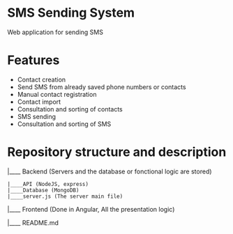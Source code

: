 # SMS Sending System

Web application for sending SMS

# Features

- Contact creation
- Send SMS from already saved phone numbers or contacts
- Manual contact registration
- Contact import
- Consultation and sorting of contacts
- SMS sending
- Consultation and sorting of SMS

# Repository structure and description

|____ Backend (Servers and the database or fonctional logic are stored)

    |____API (NodeJS, express)
    |____Database (MongoDB)
	|____server.js (The server main file)

|____ Frontend (Done in Angular, All the presentation logic)

|____ README.md
